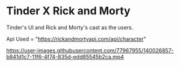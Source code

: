# Tinder X Rick and Morty

Tinder's UI and Rick and Morty's cast as the users.

Api Used = "https://rickandmortyapi.com/api/character"


https://user-images.githubusercontent.com/77967955/140026857-b841d1c7-11f6-4f74-835d-edd85545b2ca.mp4

